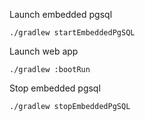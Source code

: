 Launch embedded pgsql

```
./gradlew startEmbeddedPgSQL
```

Launch web app

```
./gradlew :bootRun
```

Stop embedded pgsql
```
./gradlew stopEmbeddedPgSQL
```